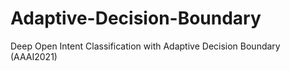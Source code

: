 # Adaptive-Decision-Boundary
Deep Open Intent Classification with Adaptive Decision Boundary (AAAI2021)
